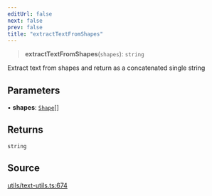 ```yaml
---
editUrl: false
next: false
prev: false
title: "extractTextFromShapes"
---
```


> **extractTextFromShapes**(`shapes`): `string`

Extract text from shapes and return as a concatenated single string

## Parameters

• **shapes**: [`Shape`](/api-core/classes/shape/)[]

## Returns

`string`

## Source

[utils/text-utils.ts:674](https://github.com/dgmjs/dgmjs/blob/6298c851d69b83f472385d1ebb3c937ddb56985d/packages/core/src/utils/text-utils.ts#L674)
